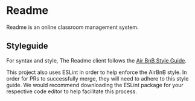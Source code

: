 # Readme
Readme is an online classroom management system.

## Styleguide
For syntax and style, The Readme client follows the [Air BnB Style Guide](https://github.com/airbnb/javascript).

This project also uses ESLint in order to help enforce the AirBnB style. In order for PRs to successfully merge, they will need to adhere to this style guide. We would recommend downloading the ESLint package for your respective code editor to help facilitate this process.